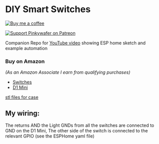# DIY Smart Switches

[![Buy me a coffee](https://img.shields.io/static/v1.svg?label=Buy%20me%20a%20coffee&logo=buy%20me%20a%20coffee&logoColor=white&labelColor=ff69b4&message=donate&color=Black)](https://www.buymeacoffee.com/V3q9id4)

[![Support Pinkywafer on Patreon][patreon-shield]][patreon]

Companion Repo for [YouTube video](https://youtu.be/BGS9PLxu518) showing ESP home sketch and example automation

### Buy on Amazon
_(As an Amazon Associate I earn from qualifying purchases)_
* [Switches](https://amzn.to/2v9ViZN)
* [D1 Mini](https://amzn.to/2UvAmqJ)

[stl files for case](https://www.thingiverse.com/thing:4148540)

## My wiring:
The returns AND the Light GNDs from all the switches are connected to GND on the D1 Mini,
The other side of the switch is connected to the relevant GPIO (see the ESPHome yaml file)

[patreon-shield]: https://c5.patreon.com/external/logo/become_a_patron_button.png
[patreon]: https://www.patreon.com/pinkywafer
